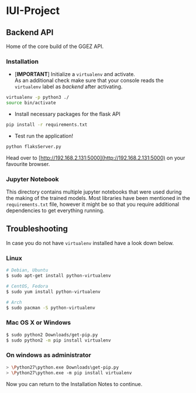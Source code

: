 # IUI-Project

## Backend API

Home of the core build of the GGEZ API.

### Installation

* [**IMPORTANT**] Initialize a `virtualenv` and activate.  
As an additional check make sure that your console reads the `virtualenv` label as _backend_ after activating.

```bash
virtualenv -p python3 ./
source bin/activate
```  

* Install necessary packages for the flask API

```bash
pip install -r requirements.txt
```

* Test run the application!

```bash
python flaksServer.py
```  

Head over to [http://192.168.2.131:5000](http://192.168.2.131:5000) on your favourite browser.

### Jupyter Notebook

This directory contains multiple jupyter notebooks that were used during the making of the trained models. Most libraries have been mentioned in the `requirements.txt` file, however it might be so that you require additional dependencies to get everything running.

## Troubleshooting

In case you do not have `virtualenv` installed have a look down below.  

### Linux  
```bash
# Debian, Ubuntu
$ sudo apt-get install python-virtualenv

# CentOS, Fedora
$ sudo yum install python-virtualenv

# Arch
$ sudo pacman -S python-virtualenv
```

### Mac OS X or Windows  
```bash
$ sudo python2 Downloads/get-pip.py
$ sudo python2 -m pip install virtualenv
```

### On windows as administrator
```bash
> \Python27\python.exe Downloads\get-pip.py
> \Python27\python.exe -m pip install virtualenv
```

Now you can return to the Installation Notes to continue.

